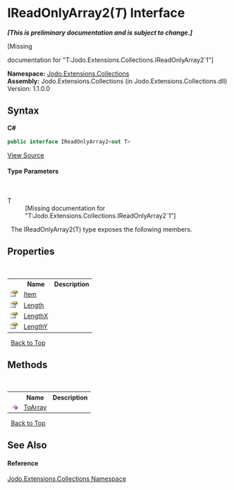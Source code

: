 # IReadOnlyArray2(*T*) Interface
 _**\[This is preliminary documentation and is subject to change.\]**_

\[Missing <summary> documentation for "T:Jodo.Extensions.Collections.IReadOnlyArray2`1"\]

**Namespace:**&nbsp;<a href="N_Jodo_Extensions_Collections">Jodo.Extensions.Collections</a><br />**Assembly:**&nbsp;Jodo.Extensions.Collections (in Jodo.Extensions.Collections.dll) Version: 1.1.0.0

## Syntax

**C#**<br />
``` C#
public interface IReadOnlyArray2<out T>

```

<a href="https://github.com/JosephJShort/Jodo.Extensions/blob/main/src/Jodo.Extensions.Collections/IReadOnlyArray2.cs" rel="noopener noreferrer" title="View the source code">View Source</a><br />

#### Type Parameters
&nbsp;<dl><dt>T</dt><dd>\[Missing <typeparam name="T"/> documentation for "T:Jodo.Extensions.Collections.IReadOnlyArray2`1"\]</dd></dl>&nbsp;
The IReadOnlyArray2(T) type exposes the following members.


## Properties
&nbsp;<table><tr><th></th><th>Name</th><th>Description</th></tr><tr><td>![Public property](media/pubproperty.gif "Public property")</td><td><a href="P_Jodo_Extensions_Collections_IReadOnlyArray2_1_Item">Item</a></td><td /></tr><tr><td>![Public property](media/pubproperty.gif "Public property")</td><td><a href="P_Jodo_Extensions_Collections_IReadOnlyArray2_1_Length">Length</a></td><td /></tr><tr><td>![Public property](media/pubproperty.gif "Public property")</td><td><a href="P_Jodo_Extensions_Collections_IReadOnlyArray2_1_LengthX">LengthX</a></td><td /></tr><tr><td>![Public property](media/pubproperty.gif "Public property")</td><td><a href="P_Jodo_Extensions_Collections_IReadOnlyArray2_1_LengthY">LengthY</a></td><td /></tr></table>&nbsp;
<a href="#ireadonlyarray2(*t*)-interface">Back to Top</a>

## Methods
&nbsp;<table><tr><th></th><th>Name</th><th>Description</th></tr><tr><td>![Public method](media/pubmethod.gif "Public method")</td><td><a href="M_Jodo_Extensions_Collections_IReadOnlyArray2_1_ToArray">ToArray</a></td><td /></tr></table>&nbsp;
<a href="#ireadonlyarray2(*t*)-interface">Back to Top</a>

## See Also


#### Reference
<a href="N_Jodo_Extensions_Collections">Jodo.Extensions.Collections Namespace</a><br />